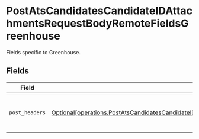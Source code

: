 # PostAtsCandidatesCandidateIDAttachmentsRequestBodyRemoteFieldsGreenhouse

Fields specific to Greenhouse.


## Fields

| Field                                                                                                                                                                                                                          | Type                                                                                                                                                                                                                           | Required                                                                                                                                                                                                                       | Description                                                                                                                                                                                                                    |
| ------------------------------------------------------------------------------------------------------------------------------------------------------------------------------------------------------------------------------ | ------------------------------------------------------------------------------------------------------------------------------------------------------------------------------------------------------------------------------ | ------------------------------------------------------------------------------------------------------------------------------------------------------------------------------------------------------------------------------ | ------------------------------------------------------------------------------------------------------------------------------------------------------------------------------------------------------------------------------ |
| `post_headers`                                                                                                                                                                                                                 | [Optional[operations.PostAtsCandidatesCandidateIDAttachmentsRequestBodyRemoteFieldsGreenhousePostHeaders]](undefined/models/operations/postatscandidatescandidateidattachmentsrequestbodyremotefieldsgreenhousepostheaders.md) | :heavy_minus_sign:                                                                                                                                                                                                             | Headers we will pass with `POST` requests to Greenhouse.                                                                                                                                                                       |